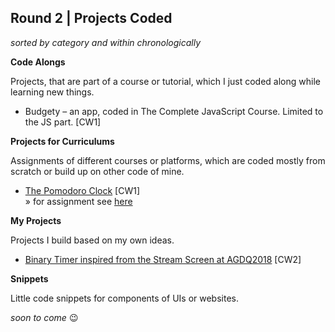 ## Round 2 | Projects Coded

*sorted by category and within chronologically*

**Code Alongs**

Projects, that are part of a course or tutorial, which I just coded along while learning new things.

* Budgety – an app, coded in The Complete JavaScript Course. Limited to the JS part. [CW1]

**Projects for Curriculums**

Assignments of different courses or platforms, which are coded mostly from scratch or build up on other code of mine.

* [The Pomodoro Clock](https://codepen.io/miffili/full/mpqwpp/) [CW1]  
  » for assignment see [here](https://www.freecodecamp.org/challenges/build-a-pomodoro-clock)

**My Projects**

Projects I build based on my own ideas.

* [Binary Timer inspired from the Stream Screen at AGDQ2018](https://codepen.io/miffili/full/ppVVwQ/) [CW2]

**Snippets**

Little code snippets for components of UIs or websites.

*soon to come* :wink:
